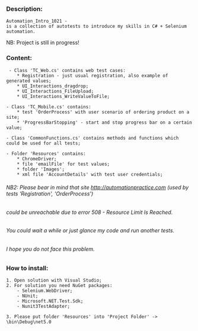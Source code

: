 ### Description:
	Automation_Intro_1021 - 
	is a collection of autotests to introduce my skills in C# + Selenium automation.
	
NB: Project is still in progress!

### Content:
	 - Class 'TC_Web.cs' contains web test cases:
		* Registration - just usual registration, also example of generated values;
		* UI_Interactions_dragdrop;
		* UI_Interactions_FileUpload;
		* UI_Interactions_WriteValueToFile;

	- Class 'TC_Mobile.cs' contains:
		* test 'OrderProcess' with user scenario of ordering product on a site;
		* 'ProgressBarStopping' - start and stop progress bar on a certain value;

	- Class 'CommonFunctions.cs' contains methods and functions which could be used for all tests;

	- Folder 'Resources' contains:
		* ChromeDriver;
		* file 'emailFile' for test values;
		* folder 'Images';
		* xml file 'AccountDetails' with test user credentials;
		
###### NB2: Please bear in mind that site *http://automationpractice.com* (used by tests 'Registration', 'OrderProcess') 
###### could be unreachable due to error 508 - Resource Limit Is Reached.
###### You could wait a while or just glance my code and run another tests.
###### I hope you do not face this problem.

### How to install:
	1. Open solution with Visual Studio;
	2. For solution you need NuGet packages:
		- Selenium.WebDriver;
		- NUnit;
		- Microsoft.NET.Test.Sdk;
		- Nunit3TestAdapter;	

	3. Please put folder 'Resources' into 'Project Folder' -> \bin\Debug\net5.0